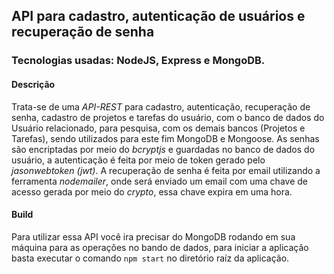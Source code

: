 ## API para cadastro, autenticação de usuários e recuperação de senha

### Tecnologias usadas: NodeJS, Express e MongoDB.

#### Descrição
Trata-se de uma *API-REST* para cadastro, autenticação, recuperação de senha, cadastro de projetos e tarefas do usuário, com o banco de dados do Usuário relacionado, para pesquisa, com os demais bancos (Projetos e Tarefas), sendo utilizados para este fim MongoDB e Mongoose.
As senhas são encriptadas por meio do *bcryptjs* e guardadas no banco de dados do usuário, a autenticação é feita por meio de token gerado pelo *jasonwebtoken (jwt)*. A recuperação de senha é feita por email utilizando a ferramenta *nodemailer*, onde será enviado um email com uma chave de acesso gerada por meio do *crypto*, essa chave expira em uma hora.

#### Build
Para utilizar essa API você ira precisar do MongoDB rodando em sua máquina para as operações no bando de dados, para iniciar a aplicação basta executar o comando ```npm start``` no diretório raíz da aplicação.